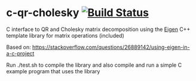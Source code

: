# c-qr-cholesky [![Build Status](https://travis-ci.org/lkeegan/c-qr-cholesky.svg?branch=master)](https://travis-ci.org/lkeegan/c-qr-cholesky)
C interface to QR and Cholesky matrix decomposition using the [Eigen](http://eigen.tuxfamily.org) C++ template library for matrix operations (included)

Based on: https://stackoverflow.com/questions/26889142/using-eigen-in-a-c-project

Run ./test.sh to compile the library and also compile and run a simple C example program that uses the library
